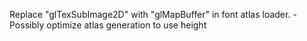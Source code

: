 Replace "glTexSubImage2D" with "glMapBuffer" in font atlas loader.
    -Possibly optimize atlas generation to use height